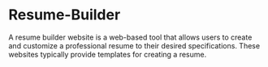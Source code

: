 # Resume-Builder
A  resume builder website is a web-based tool that allows users to create and customize a professional resume to their desired specifications. These websites typically provide templates for creating a resume.
